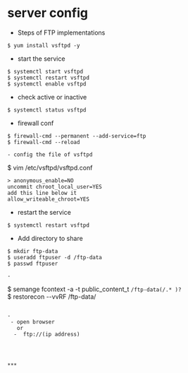 # server config
- Steps of FTP implementations
```
$ yum install vsftpd -y
```
- start the service
```
$ systemctl start vsftpd
$ systemctl restart vsftpd
$ systemctl enable vsftpd
```

- check active or inactive
```
$ systemctl status vsftpd
```
- firewall conf
```
$ firewall-cmd --permanent --add-service=ftp
$ firewall-cmd --reload

- config the file of vsftpd
```
$ vim /etc/vsftpd/vsftpd.conf
```
> anonymous_enable=NO     
uncommit chroot_local_user=YES    
add this line below it    
allow_writeable_chroot=YES
```
- restart the service
```
$ systemctl restart vsftpd
```
- Add directory to share
```
$ mkdir ftp-data
$ useradd ftpuser -d /ftp-data
$ passwd ftpuser

-

```
$ semange fcontext -a -t public_content_t `/ftp-data(/.* )?`          
$ restorecon --vvRF /ftp-data/

```

-
 - open browser    
   or
  -  ftp://(ip address)




***
